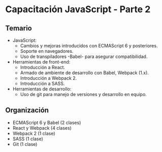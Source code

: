 # Capacitación JavaScript - Parte 2

## Temario

- JavaScript:
  - Cambios y mejoras introducidos con ECMAScript 6 y posteriores.
  - Soporte en navegadores.
  - Uso de transpiladores -Babel- para asegurar compatibilidad.
- Herramientas de front-end:
  - Introducción a React.
  - Armado de ambiente de desarrollo con Babel, Webpack (1.x).
  - Introducción a Webpack 2.
  - Introducción a SASS.
- Herramientas de desarrollo:
  - Uso de git para manejo de versiones y desarrollo en equipo.

## Organización

- ECMAScript 6 y Babel (2 clases)
- React y Webpack (4 clases)
- Webpack 2 (1 clase)
- SASS (1 clase)
- Git (1 clase)
